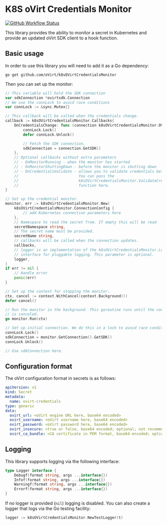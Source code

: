 # K8S oVirt Credentials Monitor

[![GitHub Workflow Status](https://img.shields.io/github/workflow/status/ovirt/k8sOVirtCredentialsMonitor/Build?style=for-the-badge)](https://github.com/oVirt/k8sOVirtCredentialsMonitor/actions)

This library provides the ability to monitor a secret in Kubernetes and provide an updated oVirt SDK client to a hook function.

## Basic usage

In order to use this library you will need to add it as a Go dependency:

```
go get github.com/oVirt/k8sOVirtCredentialsMonitor
```

Then you can set up the monitor:

```go
// This variable will hold the SDK connection
var sdkConnection *ovirtsdk.Connection
// We use the connLock to avoid race conditions
var connLock := &sync.Mutex{}

// This callback will be called when the credentials change.
callback := k8sOVirtCredentialsMonitor.Callbacks{
    OnCredentialsChange: func (connection k8sOVirtCredentialsMonitor.OVirtConnection) {
        connLock.Lock()
        defer connLock.Unlock()

        // Fetch the SDK connection.
        sdkConnection = connection.GetSDK()
    },
    // Optional callbacks without extra parameters
    // - OnMonitorRunning - when the monitor has started
    // - OnMonitorShuttingDown - before the monitor is shutting down
    // - OnCredentialsValidate - allows you to validate credentials before use.
    //                           You can pass the
    //                           k8sOVirtCredentialsMonitor.ValidateCredentials
    //                           function here.
}

// Set up the credential monitor.
monitor, err := k8sOVirtCredentialsMonitor.New(
    k8sOVirtCredentialsMonitor.ConnectionConfig {
        // add Kubernetes connection parameters here
    },
    // Namespace to read the secret from. If empty this will be read 
    secretNamespace string,
    // The secret name must be provided.
    secretName string,
    // callbacks will be called when the connection updates.
    callbacks,
    // logger is an implementation of the k8sOVirtCredentialsMonitor.Logger
    // interface for pluggable logging. This parameter is optional.
    logger,
)
if err != nil {
    // Handle error
    panic(err)
}

// Set up the context for stopping the monitor.
ctx, cancel := context.WithCancel(context.Background())
defer cancel()

// Run the monitor in the background. This goroutine runs until the context
// is canceled.
go monitor.Run(ctx)

// Set up initial connection. We do this in a lock to avoid race conditions.
connLock.Lock()
sdkConnection = monitor.GetConnection().GetSDK()
connLock.Unlock()

// Use sdkConnection here.
```

## Configuration format

The oVirt configuration format in secrets is as follows:

```yaml
apiVersion: v1
kind: Secret
metadata:
  name: ovirt-credentials
type: generic
data:
  ovirt_url: <oVirt engine URL here, base64 encoded>
  ovirt_username: <oVirt username here, base64 encoded>
  ovirt_password: <oVirt password here, base64 encoded>
  ovirt_insecure: <true or false, base64 encoded; optional; not recommended>
  ovirt_ca_bundle: <CA certificate in PEM format, base64-encoded; optional if ovirt_insecure is true>
```

## Logging

This library supports logging via the following interface:

```go
type Logger interface {
	Debugf(format string, args ...interface{})
	Infof(format string, args ...interface{})
	Warningf(format string, args ...interface{})
	Errorf(format string, args ...interface{})
}
```

If no logger is provided (`nil`) logging is disabled. You can also create a logger that logs via the Go testing facility:

```go
logger := k8sOVirtCredentialsMonitor.NewTestLogger(t)
```